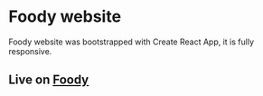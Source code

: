 # Foody website

Foody website was bootstrapped with Create React App, it is fully responsive.

## Live on [Foody](https://fip-foody.netlify.app/)


